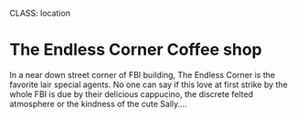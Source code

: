 CLASS: location

# The Endless Corner Coffee shop


In a near down street corner of FBI building, The Endless Corner is the favorite lair special agents.
No one can say if this love at first strike by the whole FBI is due by their delicious cappucino,
 the discrete felted atmosphere or the kindness of the cute Sally....


